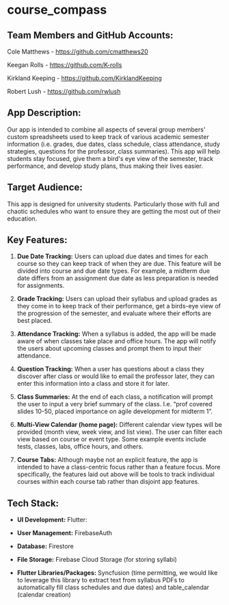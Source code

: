 # course_compass

## **Team Members and GitHub Accounts:**

Cole Matthews - https://github.com/cmatthews20

Keegan Rolls - https://github.com/K-rolls

Kirkland Keeping - https://github.com/KirklandKeeping

Robert Lush - https://github.com/rwlush

## **App Description:**

Our app is intended to combine all aspects of several group members' custom spreadsheets used to keep track of various academic semester information (i.e. grades, due dates, class schedule, class attendance, study strategies, questions for the professor, class summaries). This app will help students stay focused, give them a bird's eye view of the semester, track performance, and develop study plans, thus making their lives easier.

## **Target Audience:**

This app is designed for university students. Particularly those with full and chaotic schedules who want to ensure they are getting the most out of their education.

## **Key Features:**

1. **Due Date Tracking:**
   Users can upload due dates and times for each course so they can keep track of when they are due. This feature will be divided into course and due date types. For example, a midterm due date differs from an assignment due date as less preparation is needed for assignments.

2. **Grade Tracking:**
   Users can upload their syllabus and upload grades as they come in to keep track of their performance, get a birds-eye view of the progression of the semester, and evaluate where their efforts are best placed.

3. **Attendance Tracking:**
   When a syllabus is added, the app will be made aware of when classes take place and office hours. The app will notify the users about upcoming classes and prompt them to input their attendance.

4. **Question Tracking:** When a user has questions about a class they discover after class or would like to email the professor later, they can enter this information into a class and store it for later.

5. **Class Summaries:** At the end of each class, a notification will prompt the user to input a very brief summary of the class. I.e. “prof covered slides 10-50, placed importance on agile development for midterm 1”.

6. **Multi-View Calendar (home page):** Different calendar view types will be provided (month view, week view, and list view). The user can filter each view based on course or event type. Some example events include tests, classes, labs, office hours, and others.

7. **Course Tabs:** Although maybe not an explicit feature, the app is intended to have a class-centric focus rather than a feature focus. More specifically, the features laid out above will be tools to track individual courses within each course tab rather than disjoint app features.

## **Tech Stack:**

- **UI Development:** Flutter:

- **User Management:** FirebaseAuth

- **Database:** Firestore

- **File Storage:** Firebase Cloud Storage (for storing syllabi)

- **Flutter Libraries/Packages:** Syncfusion (time permitting, we would like to leverage this library to extract text from syllabus PDFs to automatically fill class schedules and due dates) and table_calendar (calendar creation)
